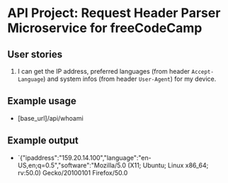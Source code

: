 # API Project: Request Header Parser Microservice for freeCodeCamp

## User stories

1. I can get the IP address, preferred languages (from header `Accept-Language`) and system infos (from header `User-Agent`) for my device.

## Example usage

* [base_url]/api/whoami

## Example output

* `{"ipaddress":"159.20.14.100","language":"en-US,en;q=0.5","software":"Mozilla/5.0 (X11; Ubuntu; Linux x86_64; rv:50.0) Gecko/20100101 Firefox/50.0